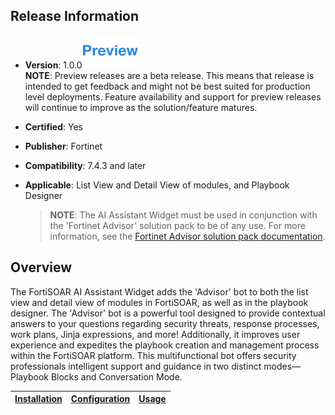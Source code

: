 ## Release Information

- **Version**: 1.0.0![Preview icon](./docs/res/icon-preview.svg)   
  **NOTE**: Preview releases are a beta release. This means that release is intended to get feedback and might not be best suited for production level deployments. Feature availability and support for preview releases will continue to improve as the solution/feature matures.

- **Certified**: Yes

- **Publisher**: Fortinet

- **Compatibility**: 7.4.3 and later

- **Applicable**: List View and Detail View of modules, and Playbook Designer

  >**NOTE**: The AI Assistant Widget must be used in conjunction with the 'Fortinet Advisor' solution pack to be of any use. For more information, see the [Fortinet Advisor solution pack documentation](https://github.com/fortinet-fortisoar/solution-pack-fortinet-advisor/blob/release/1.0.0/README.md).

## Overview

The FortiSOAR AI Assistant Widget adds the 'Advisor' bot to both the list view and detail view of modules in FortiSOAR, as well as in the playbook designer. The 'Advisor' bot is a powerful tool designed to provide contextual answers to your questions regarding security threats, response processes, work plans, Jinja expressions, and more! Additionally, it improves user experience and expedites the playbook creation and management process within the FortiSOAR platform. This multifunctional bot offers security professionals intelligent support and guidance in two distinct modes—Playbook Blocks and Conversation Mode.

| [Installation](./docs/setup.md#installation) | [Configuration](./docs/setup.md#configuration) | [Usage](./docs/usage.md) | 
|--------------------------------------------|----------------------------------------------|------------------------|
